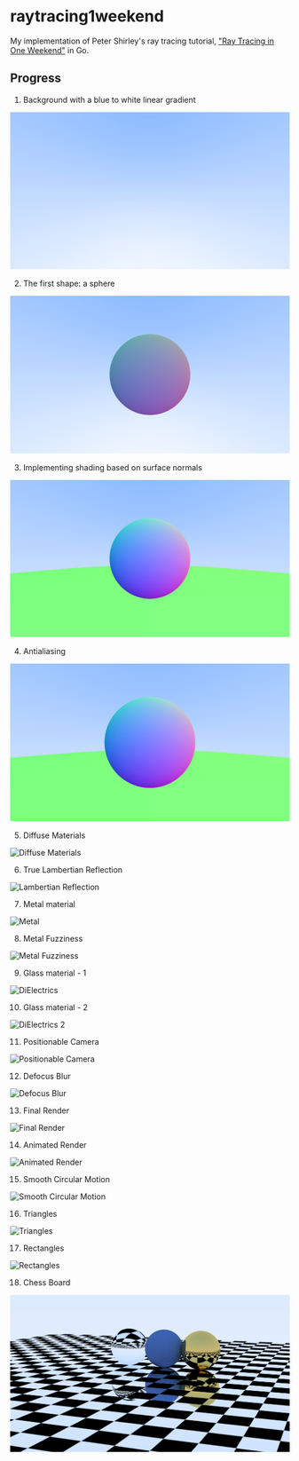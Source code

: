 # raytracing1weekend

My implementation of Peter Shirley's ray tracing tutorial, ["Ray Tracing in One Weekend"](https://raytracing.github.io/books/RayTracingInOneWeekend.html) in Go.

## Progress

1. Background with a blue to white linear gradient

![Render Background](00_background.png)

2. The first shape: a sphere

![Sphere in forefront](01_sphere.png)

3. Implementing shading based on surface normals

![Normal Shading](02_normal_shading.png)

4. Antialiasing

![Antialiasing](03_antialiasing.png)

5. Diffuse Materials

![Diffuse Materials](04_diffuse_materials.png)

6. True Lambertian Reflection

![Lambertian Reflection](05_lambertian_reflection.png)

7. Metal material

![Metal](06_metal.png)

8. Metal Fuzziness

![Metal Fuzziness](07_metal_fuziness.png)

9. Glass material - 1

![DiElectrics](08_glass1.png)

10. Glass material - 2

![DiElectrics 2](09_glass2.png)

11. Positionable Camera

![Positionable Camera](10_positionable_camera.png)

12. Defocus Blur

![Defocus Blur](11_defocus_blur.png)

13. Final Render

![Final Render](12_final_render.png)

14. Animated Render

![Animated Render](13_animated.gif)

15. Smooth Circular Motion

![Smooth Circular Motion](14_smooth_circular_motion.gif)

16. Triangles

![Triangles](15_triangles.gif)

17. Rectangles

![Rectangles](16_rectangles.gif)

18. Chess Board

![Chess Board](17_chessboard.png)

